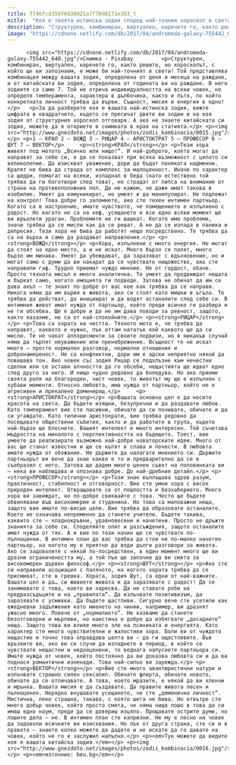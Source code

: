 ```yaml
---
title: f746fcd359f0d30021a7f70d6171e383_t
mitle:  "Коя е твоята истинска зодия според най-точния хороскоп в света?"
description: "Структурен, комбиниран, виртуален, наречете го, както решите, но хороскопът, с който ще ви запознаем, е може би най-точният в света! Той представлява комбинация между вашата зодия, определена от деня и месеца на раждане, и от китайската ви зодия, определена от годината ви на раждане. В него зодиите са само 7. Той не отрича индивидуалността на …"
image: "https://cdnone.netlify.com/db/2017/04/andromeda-galaxy-755442_640.jpg"
---
```


          <img src="https://cdnone.netlify.com/db/2017/04/andromeda-galaxy-755442_640.jpg"/>Снимка - Pixabay         <p>Структурен, комбиниран, виртуален, наречете го, както решите, но хороскопът, с който ще ви запознаем, е може би най-точният в света! Той представлява комбинация между вашата зодия, определена от деня и месеца на раждане, и от китайската ви зодия, определена от годината ви на раждане. В него зодиите са само 7. Той не отрича индивидуалността на всеки човек, но определя темперамента, характера в дълбочина, както и пътя, по който конкретната личност трябва да върви. Същност, мисия и енергия в едно!</p>   <p>За да разберете коя е вашата най-истинска зодия, вижте цифрата в квадратчето, където се пресичат двете ви зодии и на коя зодия от структурния хороскоп отговаря. А ако не знаете китайската си зодия, можете да я откриете в снимката в края на статията.</p> <p><img src="http://www.gnezdoto.net/images/photos/zodii_kombinacia/0015.jpg"/></p> <p>1 – КРАЛ 2 – ВОЖД 3 – РИЦАР 4 – АРИСТОКТРАТ 5 – ПРОФЕСОР 6 – ШУТ 7 – ВЕКТОР</p>     <p><strong>КРАЛ</strong></p> <p>Тези хора живеят под мотото „Всичко или нищо!“. И най-доброто, което могат да направят за себе си, е да се показват при всяка възможност с цялото си великолепие. Да изискват уважение, дори да бъдат понякога надменни. Кралят не бива да страда от комплекс за малоценност. Иначе по характер са щедри, помагат на всеки, изпаднал в беда (като естествено той трябва да ги боготвори след това), не страдат от липса на внимание от страна на противоположния пол. Да не кажем, че даже имат такова в изобилие. Умеят да комуникират, но умеят и да манипулират. Не подлежат на контрол! Това добре го запомнете, ако сте техен интимен партньор. Когато са в настроение, имате чувството, че помещението е изпълнено с радост. Но когато не са на кеф, усещането е все едно всеки момент ще ви връхлети ураган. Проблемите не ги шашкат. Когато има проблеми, значи трябва да се мисли как да се решат. А не да се изпада в паника и депресия. Тези хора не бива да работят нещо посредствено. Те трябва да са на върха и само да раздават направления.</p> <p><strong>ВОЖД</strong></p> <p>Хора, изпълнени с много енергия. Не могат да стоят на едно място, а и не искат. Много бързо се палят, много бързо им минава. Умеят да убеждават, да заразяват с вдъхновение, но и могат само с думи да ви накарат да се чувствате нищожество, ако сте направили гаф. Трудно приемат чуждо мнение. Не от гордост, обаче. Просто тяхната мисъл е много аналитична. Те умеят да предвиждат нещата и бъркат само, когато емоцията ги подведе. Затова не обичат да им се дава акъл – те знаят по-добре от вас кое как трябва да се направи. Никога няма да им върви в живота, ако си стоят като мишки в ъгъла. Те трябва да действат, да инициират и да водят останалите след себе си. В интимния живот имат нужда от партньор, който преди всичко ги разбира и не ги обсебва. Ще е добре и да не им дава поводи за ревност, защото, както казахме, не са от най-спокойните.</p> <p><strong>РИЦАР</strong></p> <p>Това са хората на честта. Тяхното мото е, че трябва да направят, каквото е нужно, пък оттам нататък кой каквото ще да си мисли. Те не чакат аплодисменти за своите подвизи, но в никакъв случай няма да търпят неуважение или пренебрежение. Всъщност те не искат много – просто нормален разговор, нормални отношения и добронамереност. Не са конфликтни, дори им е адски неприятно някой да повишава тон. Ако човек със зодия Рицар се подхлъзне към нечестни сделки или се остави алчността да го обсеби, нещастията ще идват едно след друго за него. И нищо чудно редовно да боледува. Но ако приеме своята роля на благороден, чист човек, то животът му ще е изпълнен с хубави моменти. Относно любовта, има нужда от партньор, който не е агресивен и прекалено доминиращ.</p>     <p><strong>АРИСТОКРАТ</strong></p> <p>Вашата основна цел е да носите красота на света. Да бъдете изящни, безупречни и да раздавате любов. Като темперамент вие сте пасивни, обичате да си почивате, обичате и да си угаждате. Като типични аристократи, вие трябва редовно да посещавате обществени събития, както и да работите в група, където най-бързо ще блеснете. Вашият интелект е много интересен. Той съчетава мъдростта на миналото с перспективността на бъдещето. Тоест, вие умеете да реализирате възможно най-добре новаторските идеи. Много от вас ще станат известни и ще се къпят в слава и почести. В любовта имате нужда от обожание. Не държите да налагате мнението си. Държите партньорът ви вече да знае какво е то и предварително да се е съобразил с него. Затова ще дадем много ценен съвет на половинката ви – нека ви наблюдава и опознава добре. До най-дребния детайл.</p> <p><strong>ПРОФЕСОР</strong></p> <p>Този знак въплъщава здрав разум, практичност, стабилност и отговорност. Вие сте умни хора с висок природен интелект. Отвращавате се от пошлостта и безхаберието. Много хора ви завиждат, но по-добре свиквайте с това. Често ще бъдете обвинявани във високомерие и студенина. Но това са маловажни неща, защото вие имате по-висши цели. Вие трябва да образовате останалите. Което не означава непременно да станете учители. Бъдете такива, каквито сте – хладнокръвни, уравновесени и начетени. Просто не дръжте знанията за себе си. Споделяйте опит и разсъждения, защото останалите имат нужда от тях. А и вие по този начин ще се чувствате по-пълноценни. В интимен план до вас трябва да стои не по-малко начетен партньор, на когото му е приятно да води дълги разговори за живота. Ако се задоволите с някой по-посредствен, в един момент много ще ви дразни ограничеността му, а той пък ще започне да ви смята за високомерен дървен философ.</p> <p><strong>ШУТ</strong></p> <p>Ако сте си направили асоциация с палячото, на когото хората трябва да се присмиват, сте в грешка. Хората, зодия Шут, са едни от най-важните. Вашата цел е да… си живеете живота и да заразявате с радост! Да се занимавате с това, което ви харесва. Да не ставате роби на предразсъдъците и на „правилата“. Да излъчвате позитивизъм, да заразявате с усмивки. Да бъдете щастливи. Сигурно вече сте усетили как ежедневни задължения като миенето на чинии, например, ви дразнят ужасно много. Повече от „нормалното“. Не казваме да станете безотговорни и мърливи, но наистина е добре да избягвате „досадните“ неща. Защото това ви влияе много зле на психиката и енергията. Като характер сте много чувствителни и жалостиви хора. Боли ви от чуждото нещастие и точно това оправдава целта ви – да ги ощастливите. Във връзките ви, ако ви се случи да изпаднете в период, в който се чувствате нещастни и недооценени, то веднага напуснете партньора си. Имате нужда от човек, който постоянно да ви доказва любовта си и да ви поднася романтични изненади. Това най-силно ви зарежда.</p> <p><strong>ВЕКТОР</strong></p> <p>Вие сте много авантюристични натури и излъчвате страшно силен сексапил. Обичате флирта, обичате новото, обичате да се отличавате. А това, което мразите, е някой да ви хленчи и мрънка. Вашата мисия е да създавате. Да правите живота лесен и пълноценен. Нерядко внушавате усещането, че сте „демонична личност“. Мистична, леко страшна, такава, с която шега не бива. Но отвътре сте много добър човек, който просто смята, че няма нищо лошо в това да си имаш едно наум, преди да се довериш изцяло. Прощавате острите думи, но лошите дела – не. В интимен план сте капризни. Не му е лесно на човек да задоволи всичките ви изисквания. Но пък от друга страна, сте си и в правото – знаете колко можете да дадете и не искате да го давате на човек, който не го е заслужил напълно.</p> <p><em>Тук можете да видите коя е вашата китайска зодия.</em></p> <p><img src="http://www.gnezdoto.net/images/photos/zodii_kombinacia/0016.jpg"/></p> <p><em>източник: beu.bg</em></p>         